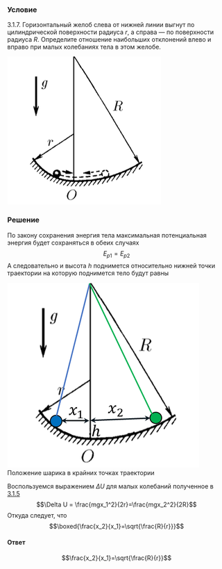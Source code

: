 ###  Условие 

$3.1.7.$ Горизонтальный желоб слева от нижней линии выгнут по цилиндрической поверхности радиуса $r$, а справа — по поверхности радиуса $R$. Определите отношение наибольших отклонений влево и вправо при малых колебаниях тела в этом желобе. 

![ К задаче $3.1.7$ |354x340, 26%](../../img/3.1.7/statement.png)

### Решение

По закону сохранения энергия тела максимальная потенциальная энергия будет сохраняться в обеих случаях $$E_{p1}=E_{p2}$$ А следовательно и высота $h$ поднимется относительно нижней точки траектории на которую поднимется тело будут равны 

![ Положение шарика в крайних точках траектории |442x426, 39%](../../img/3.1.7/3.1.7_1.png)  Положение шарика в крайних точках траектории 

Воспользуемся выражением $\Delta U$ для малых колебаний полученное в [3.1.5](../3.1.5) $$\Delta U = \frac{mgx_1^2}{2r}=\frac{mgx_2^2}{2R}$$ Откуда следует, что $$\boxed{\frac{x_2}{x_1}=\sqrt{\frac{R}{r}}}$$ 

#### Ответ

$$\frac{x_2}{x_1}=\sqrt{\frac{R}{r}}$$ 
